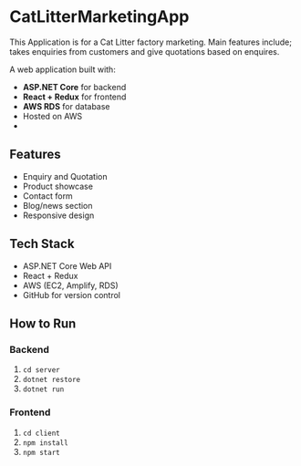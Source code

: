 # CatLitterMarketingApp
This Application is for a Cat Litter factory marketing. Main features include; takes enquiries from customers and give quotations based on enquires.

A web application built with:
- **ASP.NET Core** for backend
- **React + Redux** for frontend
- **AWS RDS** for database
- Hosted on AWS
- 
## Features
- Enquiry and Quotation
- Product showcase
- Contact form
- Blog/news section
- Responsive design

## Tech Stack
- ASP.NET Core Web API
- React + Redux
- AWS (EC2, Amplify, RDS)
- GitHub for version control

## How to Run
  ### Backend
  1. `cd server`
  2. `dotnet restore`
  3. `dotnet run`
  
  ### Frontend
  1. `cd client`
  2. `npm install`
  3. `npm start`

